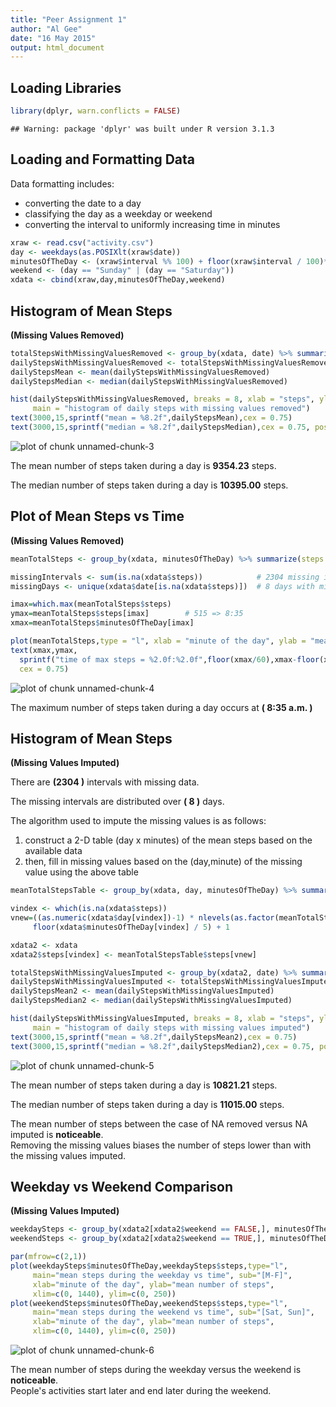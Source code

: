 ```yaml
---
title: "Peer Assignment 1"
author: "Al Gee"
date: "16 May 2015"
output: html_document
---
```


Loading Libraries
-----------------

```r
library(dplyr, warn.conflicts = FALSE)
```

```
## Warning: package 'dplyr' was built under R version 3.1.3
```

Loading and Formatting Data
---------------------------
Data formatting includes:  
   
*   converting the date to a day  
*   classifying the day as a weekday or weekend  
*   converting the interval to uniformly increasing time in minutes  


```r
xraw <- read.csv("activity.csv")
day <- weekdays(as.POSIXlt(xraw$date))
minutesOfTheDay <- (xraw$interval %% 100) + floor(xraw$interval / 100)*60
weekend <- (day == "Sunday" | (day == "Saturday"))
xdata <- cbind(xraw,day,minutesOfTheDay,weekend)
```
Histogram of Mean Steps 
-----------------------
**(Missing Values Removed)**

```r
totalStepsWithMissingValuesRemoved <- group_by(xdata, date) %>% summarize(steps = sum(steps, na.rm = TRUE))
dailyStepsWithMissingValuesRemoved <- totalStepsWithMissingValuesRemoved$steps[!is.na(totalStepsWithMissingValuesRemoved$steps)]
dailyStepsMean <- mean(dailyStepsWithMissingValuesRemoved)                # 9354.23
dailyStepsMedian <- median(dailyStepsWithMissingValuesRemoved)            # 10395.00

hist(dailyStepsWithMissingValuesRemoved, breaks = 8, xlab = "steps", ylab = "# of occurrences",
     main = "histogram of daily steps with missing values removed")
text(3000,15,sprintf("mean = %8.2f",dailyStepsMean),cex = 0.75)
text(3000,15,sprintf("median = %8.2f",dailyStepsMedian),cex = 0.75, pos = 1)
```

![plot of chunk unnamed-chunk-3](figure/unnamed-chunk-3-1.png) 

The mean number of steps taken during a day is **9354.23** steps.  

The median number of steps taken during a day is **10395.00** steps.  

Plot of Mean Steps vs Time 
--------------------------
**(Missing Values Removed)**

```r
meanTotalSteps <- group_by(xdata, minutesOfTheDay) %>% summarize(steps = mean(steps, na.rm = TRUE))

missingIntervals <- sum(is.na(xdata$steps))            # 2304 missing intervals
missingDays <- unique(xdata$date[is.na(xdata$steps)])  # 8 days with missing intervals

imax=which.max(meanTotalSteps$steps)
ymax=meanTotalSteps$steps[imax]        # 515 => 8:35
xmax=meanTotalSteps$minutesOfTheDay[imax]

plot(meanTotalSteps,type = "l", xlab = "minute of the day", ylab = "mean steps", main = "mean steps versus time")
text(xmax,ymax,
  sprintf("time of max steps = %2.0f:%2.0f",floor(xmax/60),xmax-floor(xmax/60)*60),
  cex = 0.75)
```

![plot of chunk unnamed-chunk-4](figure/unnamed-chunk-4-1.png) 

The maximum number of steps taken during a day occurs at **( 8:35 a.m. )**

Histogram of Mean Steps 
-----------------------
**(Missing Values Imputed)**  

There are **(2304 )** intervals with missing data. 

The missing intervals are distributed over **( 8 )** days.   


The algorithm used to impute the missing values is as follows:  
1.   construct a 2-D table (day x minutes) of the mean steps based on the available data  
2.   then, fill in missing values based on the (day,minute) of the missing value using the above table  


```r
meanTotalStepsTable <- group_by(xdata, day, minutesOfTheDay) %>% summarize(steps = mean(steps, na.rm = TRUE))

vindex <- which(is.na(xdata$steps))
vnew=((as.numeric(xdata$day[vindex])-1) * nlevels(as.factor(meanTotalStepsTable$minutesOfTheDay))) + 
     floor(xdata$minutesOfTheDay[vindex] / 5) + 1

xdata2 <- xdata
xdata2$steps[vindex] <- meanTotalStepsTable$steps[vnew]

totalStepsWithMissingValuesImputed <- group_by(xdata2, date) %>% summarize(steps = sum(steps))
dailyStepsWithMissingValuesImputed <- totalStepsWithMissingValuesImputed$steps
dailyStepsMean2 <- mean(dailyStepsWithMissingValuesImputed)             # 10821.21
dailyStepsMedian2 <- median(dailyStepsWithMissingValuesImputed)         # 11015.00

hist(dailyStepsWithMissingValuesImputed, breaks = 8, xlab = "steps", ylab = "# of occurrences",
     main = "histogram of daily steps with missing values imputed")
text(3000,15,sprintf("mean = %8.2f",dailyStepsMean2),cex = 0.75)
text(3000,15,sprintf("median = %8.2f",dailyStepsMedian2),cex = 0.75, pos = 1)
```

![plot of chunk unnamed-chunk-5](figure/unnamed-chunk-5-1.png) 

The mean number of steps taken during a day is **10821.21** steps.  

The median number of steps taken during a day is **11015.00** steps.  

The mean number of steps between the case of NA removed versus NA imputed is **noticeable**.  
Removing the missing values biases the number of steps lower than with the missing values imputed. 

Weekday vs Weekend Comparison 
-----------------------------
**(Missing Values Imputed)**

```r
weekdaySteps <- group_by(xdata2[xdata2$weekend == FALSE,], minutesOfTheDay) %>% summarize(steps = mean(steps))
weekendSteps <- group_by(xdata2[xdata2$weekend == TRUE,], minutesOfTheDay) %>% summarize(steps = mean(steps))

par(mfrow=c(2,1))
plot(weekdaySteps$minutesOfTheDay,weekdaySteps$steps,type="l",
     main="mean steps during the weekday vs time", sub="[M-F]",
     xlab="minute of the day", ylab="mean number of steps",
     xlim=c(0, 1440), ylim=c(0, 250))
plot(weekendSteps$minutesOfTheDay,weekendSteps$steps,type="l",
     main="mean steps during the weekend vs time", sub="[Sat, Sun]",
     xlab="minute of the day", ylab="mean number of steps",
     xlim=c(0, 1440), ylim=c(0, 250))
```

![plot of chunk unnamed-chunk-6](figure/unnamed-chunk-6-1.png) 

The mean number of steps during the weekday versus the weekend is **noticeable**.  
People's activities start later and end later during the weekend.  


